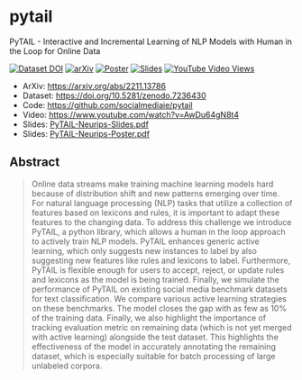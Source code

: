 # pytail
PyTAIL - Interactive and Incremental Learning of NLP Models with Human in the Loop for Online Data


[![Dataset DOI](https://zenodo.org/badge/DOI/10.5281/zenodo.7236430.svg)](https://doi.org/10.5281/zenodo.7236430) [![arXiv](https://img.shields.io/badge/arXiv-2210.08129-b31b1b.svg)](https://arxiv.org/abs/2211.13786) [![Poster](https://img.shields.io/badge/Poster-Neurips2022-b31b1b.svg)](./PyTAIL-Neurips-Poster.pdf) [![Slides](https://img.shields.io/badge/Slides-Neurips2022-b31b1b.svg)](./PyTAIL-Neurips-Slides.pdf) [![YouTube Video Views](https://img.shields.io/youtube/views/AwDu64gN8t4?style=social)](https://www.youtube.com/watch?v=AwDu64gN8t4)



* ArXiv: https://arxiv.org/abs/2211.13786 
* Dataset: https://doi.org/10.5281/zenodo.7236430 
* Code: https://github.com/socialmediaie/pytail 
* Video: https://www.youtube.com/watch?v=AwDu64gN8t4 
* Slides: [PyTAIL-Neurips-Slides.pdf](./PyTAIL-Neurips-Slides.pdf)
* Slides: [PyTAIL-Neurips-Poster.pdf](./PyTAIL-Neurips-Poster.pdf)

## Abstract

> Online data streams make training machine learning models hard because of distribution shift and new patterns emerging over time. For natural language processing (NLP) tasks that utilize a collection of features based on lexicons and rules, it is important to adapt these features to the changing data. To address this challenge we introduce PyTAIL, a python library, which allows a human in the loop approach to actively train NLP models. PyTAIL enhances generic active learning, which only suggests new instances to label by also suggesting new features like rules and lexicons to label. Furthermore, PyTAIL is flexible enough for users to accept, reject, or update rules and lexicons as the model is being trained. Finally, we simulate the performance of PyTAIL on existing social media benchmark datasets for text classification. We compare various active learning strategies on these benchmarks. The model closes the gap with as few as 10% of the training data. Finally, we also highlight the importance of tracking evaluation metric on remaining data (which is not yet merged with active learning) alongside the test dataset. This highlights the effectiveness of the model in accurately annotating the remaining dataset, which is especially suitable for batch processing of large unlabeled corpora.